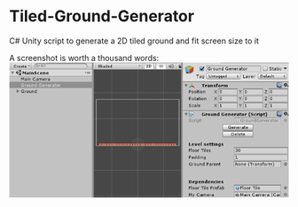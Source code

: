 # Tiled-Ground-Generator
C# Unity script to generate a 2D tiled ground and fit screen size to it

A screenshot is worth a thousand words:
![Generator demo](/screenshot.png?raw=true "Generator demo")

